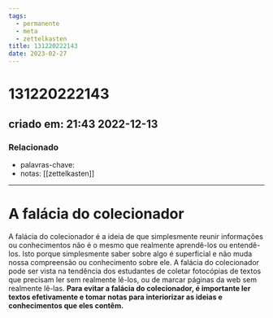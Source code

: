 ```yaml
---
tags:
  - permanente
  - meta
  - zettelkasten
title: 131220222143
date: 2023-02-27
---
```


# 131220222143

## criado em: 21:43 2022-12-13

### Relacionado

- palavras-chave: 
- notas: [[zettelkasten]]
---

# A falácia do colecionador

A falácia do colecionador é a ideia de que simplesmente reunir informações ou conhecimentos não é o mesmo que realmente aprendê-los ou entendê-los. Isto porque simplesmente saber sobre algo é superficial e não muda nossa compreensão ou conhecimento sobre ele. A falácia do colecionador pode ser vista na tendência dos estudantes de coletar fotocópias de textos que precisam ler sem realmente lê-los, ou de marcar páginas da web sem realmente lê-las. **Para evitar a falácia do colecionador, é importante ler textos efetivamente e tomar notas para interiorizar as ideias e conhecimentos que eles contêm.**
